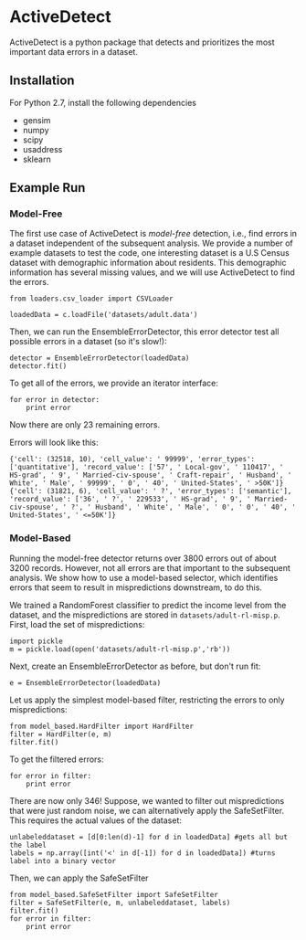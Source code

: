 # ActiveDetect
ActiveDetect is a python package that detects and prioritizes the most important data errors in a dataset.

## Installation

For Python 2.7, install the following dependencies
* gensim
* numpy
* scipy
* usaddress
* sklearn

## Example Run

### Model-Free
The first use case of ActiveDetect is *model-free* detection, i.e., find errors in a dataset independent of the subsequent analysis.
We provide a number of example datasets to test the code, one interesting dataset is a U.S Census dataset with demographic information about residents. This demographic information has several missing values, and we will use ActiveDetect to find the errors.

```
from loaders.csv_loader import CSVLoader

loadedData = c.loadFile('datasets/adult.data')
```

Then, we can run the EnsembleErrorDetector, this error detector test all possible errors in a dataset (so it's slow!):
```
detector = EnsembleErrorDetector(loadedData)
detector.fit()
```

To get all of the errors, we provide an iterator interface:
```
for error in detector:
	print error
```
Now there are only 23 remaining errors.

Errors will look like this:
```
{'cell': (32518, 10), 'cell_value': ' 99999', 'error_types': ['quantitative'], 'record_value': ['57', ' Local-gov', ' 110417', ' HS-grad', ' 9', ' Married-civ-spouse', ' Craft-repair', ' Husband', ' White', ' Male', ' 99999', ' 0', ' 40', ' United-States', ' >50K']}
{'cell': (31821, 6), 'cell_value': ' ?', 'error_types': ['semantic'], 'record_value': ['36', ' ?', ' 229533', ' HS-grad', ' 9', ' Married-civ-spouse', ' ?', ' Husband', ' White', ' Male', ' 0', ' 0', ' 40', ' United-States', ' <=50K']}

```

### Model-Based
Running the model-free detector returns over 3800 errors out of about 3200 records. However, not all errors are that important to the subsequent analysis. We show how to use a model-based selector, which identifies errors that seem to result in mispredictions downstream, to do this. 

We trained a RandomForest classifier to predict the income level from the dataset, and the mispredictions are stored in `datasets/adult-rl-misp.p`. First, load the set of mispredictions:
```
import pickle
m = pickle.load(open('datasets/adult-rl-misp.p','rb'))
```

Next, create an EnsembleErrorDetector as before, but don't run fit:
```
e = EnsembleErrorDetector(loadedData)
```

Let us apply the simplest model-based filter, restricting the errors to only mispredictions:
```
from model_based.HardFilter import HardFilter
filter = HardFilter(e, m)
filter.fit()
```

To get the filtered errors:
```
for error in filter:
	print error
```

There are now only 346! Suppose, we wanted to filter out mispredictions that were just random noise, we can alternatively apply the SafeSetFilter. This requires the actual values of the dataset:
```
unlabeleddataset = [d[0:len(d)-1] for d in loadedData] #gets all but the label
labels = np.array([int('<' in d[-1]) for d in loadedData]) #turns label into a binary vector
```

Then, we can apply the SafeSetFilter
```
from model_based.SafeSetFilter import SafeSetFilter
filter = SafeSetFilter(e, m, unlabeleddataset, labels)
filter.fit()
for error in filter:
	print error
```








